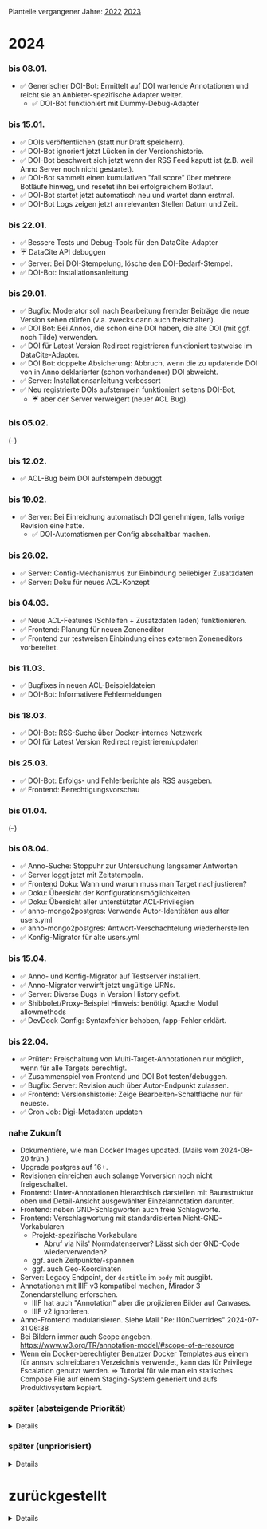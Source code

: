 ﻿
<!-- <

U+23F3 hourglass with flowing sand (⏳)
U+2614 umbrella with rain drops (☔)
U+2615 hot beverage (☕)
U+26A0 warning sign (⚠)
U+26D4 no entry (⛔)
U+2705 white heavy check mark (✅)
U+2699 gear (⚙)

U+1F4A4 sleeping symbol (💤)
U+1F4A5 collision symbol (💥)
U+1F534 large red circle (🔴)
U+1F534 large red circle (🔴)
U+1F56E book (🕮)
U+1F578 spider web (🕸)
U+1F5D1 wastebasket (🗑)
U+1F5D9 cancellation x (🗙)
U+1F6A7 construction sign (🚧)

> -->


Planteile vergangener Jahre:
[2022](old/22/plan.2022.md)
[2023](old/23/plan.2023.md)


2024
====

### bis 08.01.

* ✅ Generischer DOI-Bot: Ermittelt auf DOI wartende Annotationen und reicht sie
  an Anbieter-spezifische Adapter weiter.
  * ✅ DOI-Bot funktioniert mit Dummy-Debug-Adapter


### bis 15.01.

* ✅ DOIs veröffentlichen (statt nur Draft speichern).
* ✅ DOI-Bot ignoriert jetzt Lücken in der Versionshistorie.
* ✅ DOI-Bot beschwert sich jetzt wenn der RSS Feed kaputt ist
  (z.B. weil Anno Server noch nicht gestartet).
* ✅ DOI-Bot sammelt einen kumulativen "fail score" über mehrere Botläufe
  hinweg, und resetet ihn bei erfolgreichem Botlauf.
* ✅ DOI-Bot startet jetzt automatisch neu und wartet dann erstmal.
* ✅ DOI-Bot Logs zeigen jetzt an relevanten Stellen Datum und Zeit.


### bis 22.01.

* ✅ Bessere Tests und Debug-Tools für den DataCite-Adapter
* ☔ DataCite API debuggen
* ✅ Server: Bei DOI-Stempelung, lösche den DOI-Bedarf-Stempel.
* ✅ DOI-Bot: Installationsanleitung


### bis 29.01.

* ✅ Bugfix: Moderator soll nach Bearbeitung fremder Beiträge die neue Version
  sehen dürfen (v.a. zwecks dann auch freischalten).
* ✅ DOI Bot: Bei Annos, die schon eine DOI haben, die alte DOI (mit ggf.
  noch Tilde) verwenden.
* ✅ DOI für Latest Version Redirect registrieren funktioniert testweise im
  DataCite-Adapter.
* ✅ DOI Bot: doppelte Absicherung: Abbruch, wenn die zu updatende DOI von in
  Anno deklarierter (schon vorhandener) DOI abweicht.
* ✅ Server: Installationsanleitung verbessert
* ✅ Neu registrierte DOIs aufstempeln funktioniert seitens DOI-Bot,
  * ☔ aber der Server verweigert (neuer ACL Bug).


### bis 05.02.

(–)


### bis 12.02.

* ✅ ACL-Bug beim DOI aufstempeln debuggt


### bis 19.02.

* ✅ Server: Bei Einreichung automatisch DOI genehmigen, falls vorige Revision
  eine hatte.
  * ✅ DOI-Automatismen per Config abschaltbar machen.


### bis 26.02.

* ✅ Server: Config-Mechanismus zur Einbindung beliebiger Zusatzdaten
* ✅ Server: Doku für neues ACL-Konzept


### bis 04.03.

* ✅ Neue ACL-Features (Schleifen + Zusatzdaten laden) funktionieren.
* ✅ Frontend: Planung für neuen Zoneneditor
* ✅ Frontend zur testweisen Einbindung eines externen
  Zoneneditors vorbereitet.


### bis 11.03.

* ✅ Bugfixes in neuen ACL-Beispieldateien
* ✅ DOI-Bot: Informativere Fehlermeldungen


### bis 18.03.

* ✅ DOI-Bot: RSS-Suche über Docker-internes Netzwerk
* ✅ DOI für Latest Version Redirect registrieren/updaten


### bis 25.03.

* ✅ DOI-Bot: Erfolgs- und Fehlerberichte als RSS ausgeben.
* ✅ Frontend: Berechtigungsvorschau


### bis 01.04.

(–)


### bis 08.04.

* ✅ Anno-Suche: Stoppuhr zur Untersuchung langsamer Antworten
* ✅ Server loggt jetzt mit Zeitstempeln.
* ✅ Frontend Doku: Wann und warum muss man Target nachjustieren?
* ✅ Doku: Übersicht der Konfigurationsmöglichkeiten
* ✅ Doku: Übersicht aller unterstützter ACL-Privilegien
* ✅ anno-mongo2postgres: Verwende Autor-Identitäten aus alter users.yml
* ✅ anno-mongo2postgres: Antwort-Verschachtelung wiederherstellen
* ✅ Konfig-Migrator für alte users.yml


### bis 15.04.

* ✅ Anno- und Konfig-Migrator auf Testserver installiert.
* ✅ Anno-Migrator verwirft jetzt ungültige URNs.
* ✅ Server: Diverse Bugs in Version History gefixt.
* ✅ Shibbolet/Proxy-Beispiel Hinweis: benötigt Apache Modul allowmethods
* ✅ DevDock Config: Syntaxfehler behoben, /app-Fehler erklärt.


### bis 22.04.

* ✅ Prüfen: Freischaltung von Multi-Target-Annotationen nur möglich,
  wenn für alle Targets berechtigt.
* ✅ Zusammenspiel von Frontend und DOI Bot testen/debuggen.
* ✅ Bugfix: Server: Revision auch über Autor-Endpunkt zulassen.
* ✅ Frontend: Versionshistorie: Zeige Bearbeiten-Schaltfläche nur für neueste.
* ✅ Cron Job: Digi-Metadaten updaten












### nahe Zukunft

* Dokumentiere, wie man Docker Images updated. (Mails vom 2024-08-20 früh.)
* Upgrade postgres auf 16+.
* Revisionen einreichen auch solange Vorversion noch nicht freigeschaltet.
* Frontend: Unter-Annotationen hierarchisch darstellen mit Baumstruktur
  oben und Detail-Ansicht ausgewählter Einzelannotation darunter.
* Frontend: neben GND-Schlagworten auch freie Schlagworte.
* Frontend: Verschlagwortung mit standardisierten Nicht-GND-Vorkabularen
  * Projekt-spezifische Vorkabulare
    * Abruf via Nils' Normdatenserver? Lässt sich der GND-Code wiederverwenden?
  * ggf. auch Zeitpunkte/-spannen
  * ggf. auch Geo-Koordinaten
* Server: Legacy Endpoint, der `dc:title` im `body` mit ausgibt.
* Annotationen mit IIIF v3 kompatibel machen,
  Mirador 3 Zonendarstellung erforschen.
  * IIIF hat auch "Annotation" aber die projizieren Bilder auf Canvases.
  * IIIF v2 ignorieren.
* Anno-Frontend modularisieren. Siehe Mail "Re: l10nOverrides" 2024-07-31 06:38
* Bei Bildern immer auch Scope angeben.
  https://www.w3.org/TR/annotation-model/#scope-of-a-resource
* Wenn ein Docker-berechtigter Benutzer Docker Templates aus einem für annsrv
  schreibbaren Verzeichnis verwendet, kann das für Privilege Escalation genutzt
  werden. &rArr; Tutorial für wie man ein statisches Compose File auf einem
  Staging-System generiert und aufs Produktivsystem kopiert.



### später (absteigende Priorität)

<details>

* Server: Verbessere Container-Konformität
  * u.a. "The IRI for the Annotation MUST be the IRI of the Container with
    an additional component added to the end."
  * Sende `Accept-Post`-Header
  * LDP 5.2.3: "server-imposed constraints […] must be advertised"
* LDP 5.2.3.9: "without requiring detailed knowledge of application-specific
  constraints"
* LDP 5.2.3.4 interaction model
* LDP 5.2.8.1 link headers
* Dokumentiere potenzielle Nichterfüllung von LDP 5.2.3.2 und 5.4.2.1
  z.B. durch Erfordernis der Freischaltung, und wie man sie vermeiden kann.
* Server: Plugin-System einbauen, Kern entschlacken für Performance
  * auslagern, soweit praktikabel:
    * Debug-Module in Plugin
    * Benutzer-Datenbank
    * Revisionen-Einreichungs-Code
* Komfortable Nutzer-/ACL-Pflege per Webformular
  (damit das nicht immer IT machen muss)
* ACL: Ermittlung zusätzlicher Werk-spezifischer Metadaten aus riesigen,
  stark redundanten YAML-Dumps (DWork "sammlung" + "oaisets")
* Ordentliche ACL-Beschränkung für Abruf der Versionshistorie.
* Einreichung von Annotationen nur wenn Lizenz in Liste akzeptierter Lizenzen.
* Aus Worddatei kopierte Endnotenverlinkungen (UBHD GitLab issue #4)
* Frontend: [Software-Lizenzen maschinenlesbar ausweisen
  ](https://www.gnu.org/software/librejs/free-your-javascript.html)
* Server: Abruf der "aktuelle Version"-URL mit Header `Accept-Datetime`
  soll den Suchzeitraum einschränken.
* Server: Header `Accept-Datetime` für Suche nach Subject Target URL
* Benachrichtigung für Autoren über Antworten auf ihre Beiträge
* Frontend: Verschlagwortung mit Geonames

</details>



### später (unpriorisiert)

<details>

* Postgres-Adaper: Umhülle mehrteilige Datenbank-Interkationen mit
  [Transaktionen](https://node-postgres.com/features/transactions).
* Server: Versionshistorie soll `iana:working-copy` angeben.
  (Größere Tüftelei: Wie ins MultiSearch SQL einschieben damit geschickt?)
  * Auch Suchergebnisse für Autoren sollen `iana:working-copy` angeben.
* Frontend: Wenn Fehlermeldung einen `working-copy` Header hat und der vom
  eingereichten `dc:replaces` abweicht, biete an, mit geändertem `dc:replaces`
  zu wiederholen.
* Server: Prüfe, welche Anforderungen bei der Einreichung wir mittels der
  "MAY add information"-Regel oder PATCH-Ausrede lockern können, und ob
  diverse Annahme eines Datenänderungsverbots wirklich gelten.
* ACL: Können wir mehrere Targets und Privilegien im selben Durchgang prüfen?
* ACL: Können wir machen, dass für Versionshistorie in Freischalt-Ansicht
  Freischaltberechtigung auf ein einziges Target ausreicht?
* Muss die Einreichung Turtle-Format akzeptieren wg. LDP 5.2.3.5?
* Erforsche [Web Access Control](https://solidproject.org/TR/wac):
  ACL Standard-konformer?
* Frontend: Abruf der Versionshistorie: Antwortformat strenger prüfen,
  z.B. warnen wenn nicht AnnotationCollection oder mehrere Seiten.
* Sicherstellen, dass alle administrativen Einreichungswege (z.B. anno2pg)
  Stempel-relevante Felder wie `dc:dateAccepted` und `iana:sunset` als
  Stempel speichern statt nur in `anno_data.details`.
* Semantic Links: Prädikate vereinfachen: Anno-Model enthält `dc:` als
  Namensraum, wir brauchen da also keine vollen URLs.
* Frontend: Freitext-Schlagworte erlauben
* Frontend: Auswahl für Lizenz und Sprache nur bei Bedarf aufklappen
  (insb. wenn noch nicht gewählt), sonst zugeklappt kompakt nebeneinander.
* Cron Job: Benutzer-Config aus externer Datenbank laden.
* [Annotorious](https://annotorious.github.io/) erkunden

</details>



zurückgestellt
==============

<details>

* Optionaler detaillierter Vergleich der Autor-Identität, falls eine
  mitgesendet wurde. Wenn sie abweicht, verweigern statt ersetzen, denn das
  könnte bei Lizenzen wie CC-BY je nach Publikum problematisch sein.
  * Wird eigentlich auch von Anno-Protocol vorausgesetzt, würde aber
    in manchen Situationen zu unnötigem Unverständnis und Aufwand bei
    den Benutzern führen.

</details>








  [anno-proto]: https://www.w3.org/TR/annotation-protocol/

